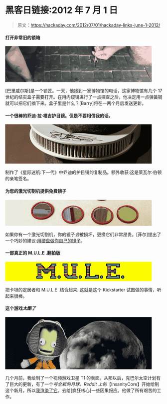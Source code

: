 # 黑客日链接:2012 年 7 月 1 日

> 原文：<https://hackaday.com/2012/07/01/hackaday-links-june-1-2012/>

#### 打开非常旧的锁箱

![](img/1136a77a6513d1b6e7ca8648a17a0cdc.png "lock")

[巴里威尔斯]是一个锁匠。一天，他接到一家博物馆的电话，这家博物馆有几个 17 世纪的结实盒子需要打开。在用内窥镜进行了一点探查之后，他决定用一点弹簧钢就可以把它们摘下来。盒子里是什么？[Barry]将在一两个月后发送更新。

#### 一个很棒的乔迪·拉·福吉护目镜。但是不要相信我的话。

![](img/4f403ae1fd29ba61d846503fdda99a5d.png "LaForge")

制作了《星际迷航:下一代》中乔迪的护目镜的复制品。额外收获:这是莱瓦尔·伯顿的亲笔签名。

#### 为您的激光切割机提供免费镜子

![](img/7708e47d74e2eafa6cb04bcac853711a.png "mirror")

如果你有一个激光切割机，你的镜子*会*被损坏，更换它们非常昂贵。[菲尔]提出了一个巧妙的建议:[用硬盘做你自己的镜子](http://diylaser.midwestlaserarts.com/2012/01/get-your-co2-laser-mirrors-for-free.html)。

#### 一部真正的 M.U.L.E .翻拍版

![](img/4cc3c3354a7afe8edfe2d4c2bbd90f7a.png "mule")

把卡坦的定居者和 M.U.L.E .结合起来..这就是这个 Kickstarter 试图做的事情，听起来很棒。

#### 这个游戏*太酷了*

![](img/84e19af7f7883c53952c573c5f629357.png "Kerbal")

几个月前，我绘制了一个视频游戏卫星 T1 的表面。从那以后，克巴尔太空计划有了巨大的更新，有了一个*号全新的月球。Reddit 上的*【InsanityCore】开始绘制这个新月，所以[我渲染了它](http://www.thingiverse.com/thing:26033)。去给[疯狂核心]一些因果报应。他做了所有艰苦的工作。